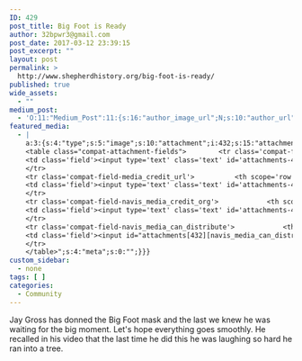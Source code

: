 ```yaml
---
ID: 429
post_title: Big Foot is Ready
author: 32bpwr3@gmail.com
post_date: 2017-03-12 23:39:15
post_excerpt: ""
layout: post
permalink: >
  http://www.shepherdhistory.org/big-foot-is-ready/
published: true
wide_assets:
  - ""
medium_post:
  - 'O:11:"Medium_Post":11:{s:16:"author_image_url";N;s:10:"author_url";N;s:11:"byline_name";N;s:12:"byline_email";N;s:10:"cross_link";N;s:2:"id";N;s:21:"follower_notification";N;s:7:"license";N;s:14:"publication_id";N;s:6:"status";N;s:3:"url";N;}'
featured_media:
  - |
    a:3:{s:4:"type";s:5:"image";s:10:"attachment";i:432;s:15:"attachment_data";a:33:{s:2:"id";i:432;s:5:"title";s:11:"bigfoot_001";s:8:"filename";s:15:"bigfoot_001.jpg";s:3:"url";s:73:"http://www.shepherdhistory.org/wp-content/uploads/2017/03/bigfoot_001.jpg";s:4:"link";s:49:"http://www.shepherdhistory.org/?attachment_id=432";s:3:"alt";s:0:"";s:6:"author";s:1:"1";s:11:"description";s:0:"";s:7:"caption";s:0:"";s:4:"name";s:11:"bigfoot_001";s:6:"status";s:7:"inherit";s:10:"uploadedTo";i:429;s:4:"date";i:1489361901000;s:8:"modified";i:1489361901000;s:9:"menuOrder";i:0;s:4:"mime";s:10:"image/jpeg";s:4:"type";s:5:"image";s:7:"subtype";s:4:"jpeg";s:4:"icon";s:67:"http://www.shepherdhistory.org/wp-includes/images/media/default.png";s:13:"dateFormatted";s:14:"March 12, 2017";s:6:"nonces";a:3:{s:6:"update";s:10:"0194f4e1dc";s:6:"delete";s:10:"2870619836";s:4:"edit";s:10:"02862d666c";}s:8:"editLink";s:69:"http://www.shepherdhistory.org/wp-admin/post.php?post=432&action=edit";s:4:"meta";b:0;s:10:"authorName";s:17:"32bpwr3@gmail.com";s:14:"uploadedToLink";s:69:"http://www.shepherdhistory.org/wp-admin/post.php?post=429&action=edit";s:15:"uploadedToTitle";s:17:"Big Foot is Ready";s:15:"filesizeInBytes";i:118543;s:21:"filesizeHumanReadable";s:6:"116 KB";s:6:"height";i:720;s:5:"width";i:960;s:11:"orientation";s:9:"landscape";s:5:"sizes";a:4:{s:9:"thumbnail";a:4:{s:6:"height";i:140;s:5:"width";i:140;s:3:"url";s:81:"http://www.shepherdhistory.org/wp-content/uploads/2017/03/bigfoot_001-140x140.jpg";s:11:"orientation";s:9:"landscape";}s:6:"medium";a:4:{s:6:"height";i:252;s:5:"width";i:336;s:3:"url";s:81:"http://www.shepherdhistory.org/wp-content/uploads/2017/03/bigfoot_001-336x252.jpg";s:11:"orientation";s:9:"landscape";}s:5:"large";a:4:{s:6:"height";i:578;s:5:"width";i:771;s:3:"url";s:81:"http://www.shepherdhistory.org/wp-content/uploads/2017/03/bigfoot_001-771x578.jpg";s:11:"orientation";s:9:"landscape";}s:4:"full";a:4:{s:3:"url";s:73:"http://www.shepherdhistory.org/wp-content/uploads/2017/03/bigfoot_001.jpg";s:6:"height";i:720;s:5:"width";i:960;s:11:"orientation";s:9:"landscape";}}s:6:"compat";a:2:{s:4:"item";s:1710:"<input type="hidden" name="attachments[432][menu_order]" value="0" /><p class="media-types media-types-required-info">Required fields are marked <span class="required">*</span></p>
    <table class="compat-attachment-fields">		<tr class='compat-field-media_credit'>			<th scope='row' class='label'><label for='attachments-432-media_credit'><span class='alignleft'>Credit</span><br class='clear' /></label></th>
    <td class='field'><input type='text' class='text' id='attachments-432-media_credit' name='attachments[432][media_credit]' value=''  /></td>
    </tr>
    <tr class='compat-field-media_credit_url'>			<th scope='row' class='label'><label for='attachments-432-media_credit_url'><span class='alignleft'>Credit URL</span><br class='clear' /></label></th>
    <td class='field'><input type='text' class='text' id='attachments-432-media_credit_url' name='attachments[432][media_credit_url]' value=''  /></td>
    </tr>
    <tr class='compat-field-navis_media_credit_org'>			<th scope='row' class='label'><label for='attachments-432-navis_media_credit_org'><span class='alignleft'>Organization</span><br class='clear' /></label></th>
    <td class='field'><input type='text' class='text' id='attachments-432-navis_media_credit_org' name='attachments[432][navis_media_credit_org]' value=''  /></td>
    </tr>
    <tr class='compat-field-navis_media_can_distribute'>			<th scope='row' class='label'><label for='attachments-432-navis_media_can_distribute'><span class='alignleft'>Can<br />distribute?</span><br class='clear' /></label></th>
    <td class='field'><input id="attachments[432][navis_media_can_distribute]" name="attachments[432][navis_media_can_distribute]" type="checkbox" value="1"  /></td>
    </tr>
    </table>";s:4:"meta";s:0:"";}}}
custom_sidebar:
  - none
tags: [ ]
categories:
  - Community
---
```

Jay Gross has donned the Big Foot mask and the last we knew he was waiting for the big moment. Let's hope everything goes smoothly. He recalled in his video that the last time he did this he was laughing so hard he ran into a tree.